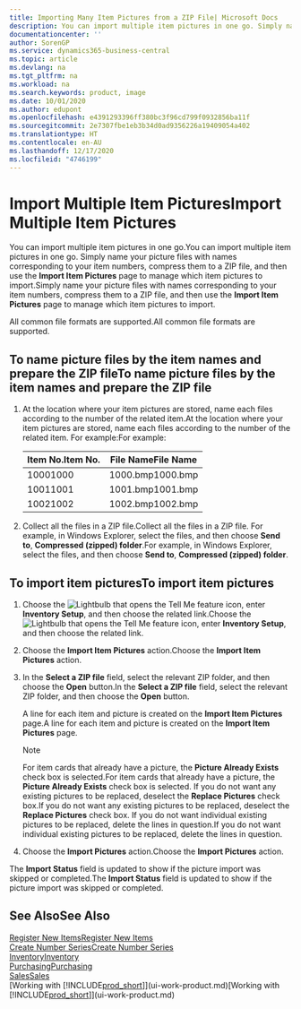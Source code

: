 ```yaml
---
title: Importing Many Item Pictures from a ZIP File| Microsoft Docs
description: You can import multiple item pictures in one go. Simply name your picture files with names corresponding to your item numbers, compress them to a zip file, and then use the Import Item Pictures page to manage which item pictures to import.
documentationcenter: ''
author: SorenGP
ms.service: dynamics365-business-central
ms.topic: article
ms.devlang: na
ms.tgt_pltfrm: na
ms.workload: na
ms.search.keywords: product, image
ms.date: 10/01/2020
ms.author: edupont
ms.openlocfilehash: e4391293396ff380bc3f96cd799f0932856ba11f
ms.sourcegitcommit: 2e7307fbe1eb3b34d0ad9356226a19409054a402
ms.translationtype: HT
ms.contentlocale: en-AU
ms.lasthandoff: 12/17/2020
ms.locfileid: "4746199"
---
```

# <a name="import-multiple-item-pictures"></a><span data-ttu-id="593f2-104">Import Multiple Item Pictures</span><span class="sxs-lookup"><span data-stu-id="593f2-104">Import Multiple Item Pictures</span></span>
<span data-ttu-id="593f2-105">You can import multiple item pictures in one go.</span><span class="sxs-lookup"><span data-stu-id="593f2-105">You can import multiple item pictures in one go.</span></span> <span data-ttu-id="593f2-106">Simply name your picture files with names corresponding to your item numbers, compress them to a ZIP file, and then use the **Import Item Pictures** page to manage which item pictures to import.</span><span class="sxs-lookup"><span data-stu-id="593f2-106">Simply name your picture files with names corresponding to your item numbers, compress them to a ZIP file, and then use the **Import Item Pictures** page to manage which item pictures to import.</span></span>

<span data-ttu-id="593f2-107">All common file formats are supported.</span><span class="sxs-lookup"><span data-stu-id="593f2-107">All common file formats are supported.</span></span>

## <a name="to-name-picture-files-by-the-item-names-and-prepare-the-zip-file"></a><span data-ttu-id="593f2-108">To name picture files by the item names and prepare the ZIP file</span><span class="sxs-lookup"><span data-stu-id="593f2-108">To name picture files by the item names and prepare the ZIP file</span></span>
1. <span data-ttu-id="593f2-109">At the location where your item pictures are stored, name each files according to the number of the related item.</span><span class="sxs-lookup"><span data-stu-id="593f2-109">At the location where your item pictures are stored, name each files according to the number of the related item.</span></span> <span data-ttu-id="593f2-110">For example:</span><span class="sxs-lookup"><span data-stu-id="593f2-110">For example:</span></span>

    |<span data-ttu-id="593f2-111">Item No.</span><span class="sxs-lookup"><span data-stu-id="593f2-111">Item No.</span></span>|<span data-ttu-id="593f2-112">File Name</span><span class="sxs-lookup"><span data-stu-id="593f2-112">File Name</span></span>|
    |-|-|
    |<span data-ttu-id="593f2-113">1000</span><span class="sxs-lookup"><span data-stu-id="593f2-113">1000</span></span>|<span data-ttu-id="593f2-114">1000.bmp</span><span class="sxs-lookup"><span data-stu-id="593f2-114">1000.bmp</span></span>|
    |<span data-ttu-id="593f2-115">1001</span><span class="sxs-lookup"><span data-stu-id="593f2-115">1001</span></span>|<span data-ttu-id="593f2-116">1001.bmp</span><span class="sxs-lookup"><span data-stu-id="593f2-116">1001.bmp</span></span>|
    |<span data-ttu-id="593f2-117">1002</span><span class="sxs-lookup"><span data-stu-id="593f2-117">1002</span></span>|<span data-ttu-id="593f2-118">1002.bmp</span><span class="sxs-lookup"><span data-stu-id="593f2-118">1002.bmp</span></span>|

2. <span data-ttu-id="593f2-119">Collect all the files in a ZIP file.</span><span class="sxs-lookup"><span data-stu-id="593f2-119">Collect all the files in a ZIP file.</span></span> <span data-ttu-id="593f2-120">For example, in Windows Explorer, select the files, and then choose **Send to**, **Compressed (zipped) folder**.</span><span class="sxs-lookup"><span data-stu-id="593f2-120">For example, in Windows Explorer, select the files, and then choose **Send to**, **Compressed (zipped) folder**.</span></span>     

## <a name="to-import-item-pictures"></a><span data-ttu-id="593f2-121">To import item pictures</span><span class="sxs-lookup"><span data-stu-id="593f2-121">To import item pictures</span></span>
1. <span data-ttu-id="593f2-122">Choose the ![Lightbulb that opens the Tell Me feature](media/ui-search/search_small.png "Tell me what you want to do") icon, enter **Inventory Setup**, and then choose the related link.</span><span class="sxs-lookup"><span data-stu-id="593f2-122">Choose the ![Lightbulb that opens the Tell Me feature](media/ui-search/search_small.png "Tell me what you want to do") icon, enter **Inventory Setup**, and then choose the related link.</span></span>
2. <span data-ttu-id="593f2-123">Choose the **Import Item Pictures** action.</span><span class="sxs-lookup"><span data-stu-id="593f2-123">Choose the **Import Item Pictures** action.</span></span>
3. <span data-ttu-id="593f2-124">In the **Select a ZIP file** field, select the relevant ZIP folder, and then choose the **Open** button.</span><span class="sxs-lookup"><span data-stu-id="593f2-124">In the **Select a ZIP file** field, select the relevant ZIP folder, and then choose the **Open** button.</span></span>

    <span data-ttu-id="593f2-125">A line for each item and picture is created on the **Import Item Pictures** page.</span><span class="sxs-lookup"><span data-stu-id="593f2-125">A line for each item and picture is created on the **Import Item Pictures** page.</span></span>

    > [!NOTE]
    > <span data-ttu-id="593f2-126">For item cards that already have a picture, the **Picture Already Exists** check box is selected.</span><span class="sxs-lookup"><span data-stu-id="593f2-126">For item cards that already have a picture, the **Picture Already Exists** check box is selected.</span></span> <span data-ttu-id="593f2-127">If you do not want any existing pictures to be replaced, deselect the **Replace Pictures** check box.</span><span class="sxs-lookup"><span data-stu-id="593f2-127">If you do not want any existing pictures to be replaced, deselect the **Replace Pictures** check box.</span></span> <span data-ttu-id="593f2-128">If you do not want individual existing pictures to be replaced, delete the lines in question.</span><span class="sxs-lookup"><span data-stu-id="593f2-128">If you do not want individual existing pictures to be replaced, delete the lines in question.</span></span>

3. <span data-ttu-id="593f2-129">Choose the **Import Pictures** action.</span><span class="sxs-lookup"><span data-stu-id="593f2-129">Choose the **Import Pictures** action.</span></span>

<span data-ttu-id="593f2-130">The **Import Status** field is updated to show if the picture import was skipped or completed.</span><span class="sxs-lookup"><span data-stu-id="593f2-130">The **Import Status** field is updated to show if the picture import was skipped or completed.</span></span>       

## <a name="see-also"></a><span data-ttu-id="593f2-131">See Also</span><span class="sxs-lookup"><span data-stu-id="593f2-131">See Also</span></span>
[<span data-ttu-id="593f2-132">Register New Items</span><span class="sxs-lookup"><span data-stu-id="593f2-132">Register New Items</span></span>](inventory-how-register-new-items.md)  
[<span data-ttu-id="593f2-133">Create Number Series</span><span class="sxs-lookup"><span data-stu-id="593f2-133">Create Number Series</span></span>](ui-create-number-series.md)  
[<span data-ttu-id="593f2-134">Inventory</span><span class="sxs-lookup"><span data-stu-id="593f2-134">Inventory</span></span>](inventory-manage-inventory.md)  
[<span data-ttu-id="593f2-135">Purchasing</span><span class="sxs-lookup"><span data-stu-id="593f2-135">Purchasing</span></span>](purchasing-manage-purchasing.md)  
[<span data-ttu-id="593f2-136">Sales</span><span class="sxs-lookup"><span data-stu-id="593f2-136">Sales</span></span>](sales-manage-sales.md)  
<span data-ttu-id="593f2-137">[Working with [!INCLUDE[prod_short](includes/prod_short.md)]](ui-work-product.md)</span><span class="sxs-lookup"><span data-stu-id="593f2-137">[Working with [!INCLUDE[prod_short](includes/prod_short.md)]](ui-work-product.md)</span></span>
